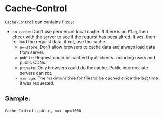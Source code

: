 # Cache-Control

`Cache-Control` can contains fileds:
  - `no-cache`: Don't use permenant local cache. If there is an `ETag`, then check with the server to see if the request has been altred, if yes, then re-load the request data, if not, use the cache.
	- `no-store`: Don't allow browsers to cache data and always load data from server.
	- `public`: Request could be cached by all clients. Including users and public CDNs.
	- `private`: Only browsers could do the cache. Public intermediate servers can not.
	- `max-age`: The maximum time for files to be cached since the last time it was requested.

## Sample:

```
Cache-Control：public, max-age=1000
```
